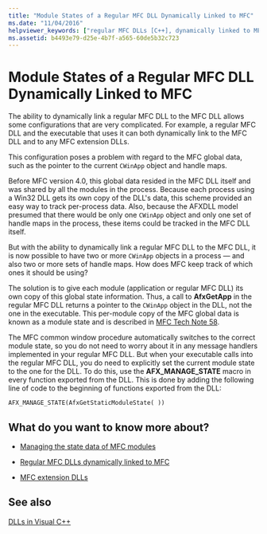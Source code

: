 ```yaml
---
title: "Module States of a Regular MFC DLL Dynamically Linked to MFC"
ms.date: "11/04/2016"
helpviewer_keywords: ["regular MFC DLLs [C++], dynamically linked to MFC", "module states [C++]", "MFC DLLs [C++], regular MFC DLLs", "module states [C++], regular MFC DLLs dynamically linked to", "DLLs [C++], module states"]
ms.assetid: b4493e79-d25e-4b7f-a565-60de5b32c723
---
```

# Module States of a Regular MFC DLL Dynamically Linked to MFC

The ability to dynamically link a regular MFC DLL to the MFC DLL allows some configurations that are very complicated. For example, a regular MFC DLL and the executable that uses it can both dynamically link to the MFC DLL and to any MFC extension DLLs.

This configuration poses a problem with regard to the MFC global data, such as the pointer to the current `CWinApp` object and handle maps.

Before MFC version 4.0, this global data resided in the MFC DLL itself and was shared by all the modules in the process. Because each process using a Win32 DLL gets its own copy of the DLL's data, this scheme provided an easy way to track per-process data. Also, because the AFXDLL model presumed that there would be only one `CWinApp` object and only one set of handle maps in the process, these items could be tracked in the MFC DLL itself.

But with the ability to dynamically link a regular MFC DLL to the MFC DLL, it is now possible to have two or more `CWinApp` objects in a process — and also two or more sets of handle maps. How does MFC keep track of which ones it should be using?

The solution is to give each module (application or regular MFC DLL) its own copy of this global state information. Thus, a call to **AfxGetApp** in the regular MFC DLL returns a pointer to the `CWinApp` object in the DLL, not the one in the executable. This per-module copy of the MFC global data is known as a module state and is described in [MFC Tech Note 58](../mfc/tn058-mfc-module-state-implementation.md).

The MFC common window procedure automatically switches to the correct module state, so you do not need to worry about it in any message handlers implemented in your regular MFC DLL. But when your executable calls into the regular MFC DLL, you do need to explicitly set the current module state to the one for the DLL. To do this, use the **AFX_MANAGE_STATE** macro in every function exported from the DLL. This is done by adding the following line of code to the beginning of functions exported from the DLL:

```
AFX_MANAGE_STATE(AfxGetStaticModuleState( ))
```

## What do you want to know more about?

- [Managing the state data of MFC modules](../mfc/managing-the-state-data-of-mfc-modules.md)

- [Regular MFC DLLs dynamically linked to MFC](../build/regular-dlls-dynamically-linked-to-mfc.md)

- [MFC extension DLLs](../build/extension-dlls-overview.md)

## See also

[DLLs in Visual C++](../build/dlls-in-visual-cpp.md)

